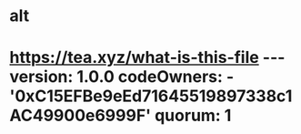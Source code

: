 # alt
# https://tea.xyz/what-is-this-file --- version: 1.0.0 codeOwners:   - '0xC15EFBe9eEd71645519897338c1AC49900e6999F' quorum: 1
